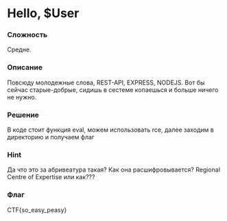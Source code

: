 # Hello, $User
### Сложность
Средне.
### Описание
Повсюду молодежные слова, REST-API, EXPRESS, NODEJS. Вот бы сейчас старые-добрые, сидишь в сестеме копаешься и больше ничего не нужно.
### Решение
В коде стоит функция eval, можем использовать rce, далее заходим в директорию и получаем флаг
### Hint
Да что это за абривеатура такая? Как она расшифровывается? Regional Centre of Expertise или как???

### Флаг
  CTF{so_easy_peasy}
